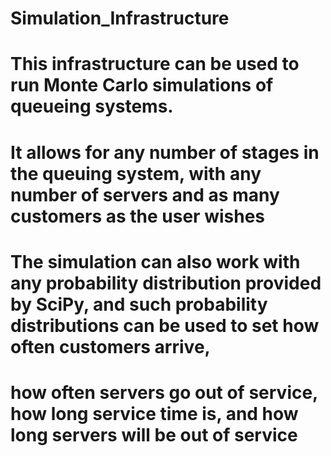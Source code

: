 # Simulation_Infrastructure

# This infrastructure can be used to run Monte Carlo simulations of queueing systems.
# It allows for any number of stages in the queuing system, with any number of servers and as many customers as the user wishes

# The simulation can also work with any probability distribution provided by SciPy, and such probability distributions can be used to set how often customers arrive,
# how often servers go out of service, how long service time is, and how long servers will be out of service

 
